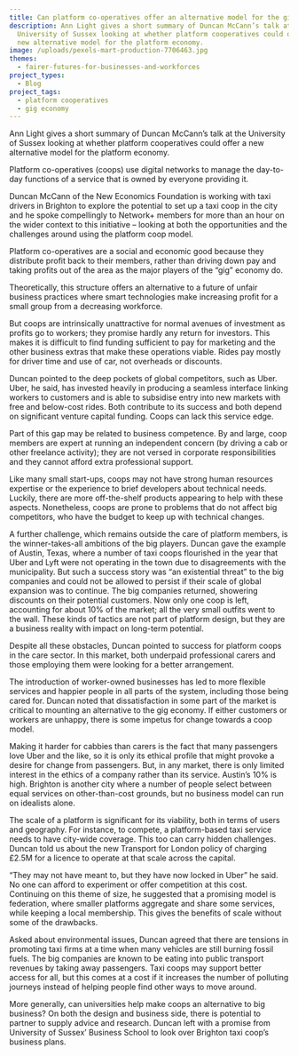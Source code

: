 ```yaml
---
title: Can platform co-operatives offer an alternative model for the gig economy?
description: Ann Light gives a short summary of Duncan McCann’s talk at the
  University of Sussex looking at whether platform cooperatives could offer a
  new alternative model for the platform economy.
image: /uploads/pexels-mart-production-7706463.jpg
themes:
  - fairer-futures-for-businesses-and-workforces
project_types:
  - Blog
project_tags:
  - platform cooperatives
  - gig economy
---
```

Ann Light gives a short summary of Duncan McCann’s talk at the University of Sussex looking at whether platform cooperatives could offer a new alternative model for the platform economy.

Platform co-operatives (coops) use digital networks to manage the day-to-day functions of a service that is owned by everyone providing it.

Duncan McCann of the New Economics Foundation is working with taxi drivers in Brighton to explore the potential to set up a taxi coop in the city and he spoke compellingly to Network+ members for more than an hour on the wider context to this initiative – looking at both the opportunities and the challenges around using the platform coop model.

Platform co-operatives are a social and economic good because they distribute profit back to their members, rather than driving down pay and taking profits out of the area as the major players of the “gig” economy do.

Theoretically, this structure offers an alternative to a future of unfair business practices where smart technologies make increasing profit for a small group from a decreasing workforce. 

But coops are intrinsically unattractive for normal avenues of investment as profits go to workers; they promise hardly any return for investors. This makes it is difficult to find funding sufficient to pay for marketing and the other business extras that make these operations viable. Rides pay mostly for driver time and use of car, not overheads or discounts.

Duncan pointed to the deep pockets of global competitors, such as Uber. Uber, he said, has invested heavily in producing a seamless interface linking workers to customers and is able to subsidise entry into new markets with free and below-cost rides. Both contribute to its success and both depend on significant venture capital funding. Coops can lack this service edge. 

Part of this gap may be related to business competence. By and large, coop members are expert at running an independent concern (by driving a cab or other freelance activity); they are not versed in corporate responsibilities and they cannot afford extra professional support. 

Like many small start-ups, coops may not have strong human resources expertise or the experience to brief developers about technical needs. Luckily, there are more off-the-shelf products appearing to help with these aspects. Nonetheless, coops are prone to problems that do not affect big competitors, who have the budget to keep up with technical changes. 

A further challenge, which remains outside the care of platform members, is the winner-takes-all ambitions of the big players. Duncan gave the example of Austin, Texas, where a number of taxi coops flourished in the year that Uber and Lyft were not operating in the town due to disagreements with the municipality. But such a success story was “an existential threat” to the big companies and could not be allowed to persist if their scale of global expansion was to continue. The big companies returned, showering discounts on their potential customers. Now only one coop is left, accounting for about 10% of the market; all the very small outfits went to the wall. These kinds of tactics are not part of platform design, but they are a business reality with impact on long-term potential. 

Despite all these obstacles, Duncan pointed to success for platform coops in the care sector. In this market, both underpaid professional carers and those employing them were looking for a better arrangement.

The introduction of worker-owned businesses has led to more flexible services and happier people in all parts of the system, including those being cared for. Duncan noted that dissatisfaction in some part of the market is critical to mounting an alternative to the gig economy. If either customers or workers are unhappy, there is some impetus for change towards a coop model.

Making it harder for cabbies than carers is the fact that many passengers love Uber and the like, so it is only its ethical profile that might provoke a desire for change from passengers. But, in any market, there is only limited interest in the ethics of a company rather than its service. Austin’s 10% is high. Brighton is another city where a number of people select between equal services on other-than-cost grounds, but no business model can run on idealists alone.

The scale of a platform is significant for its viability, both in terms of users and geography. For instance, to compete, a platform-based taxi service needs to have city-wide coverage. This too can carry hidden challenges. Duncan told us about the new Transport for London policy of charging £2.5M for a licence to operate at that scale across the capital. 

“They may not have meant to, but they have now locked in Uber” he said. No one can afford to experiment or offer competition at this cost. Continuing on this theme of size, he suggested that a promising model is federation, where smaller platforms aggregate and share some services, while keeping a local membership. This gives the benefits of scale without some of the drawbacks.

Asked about environmental issues, Duncan agreed that there are tensions in promoting taxi firms at a time when many vehicles are still burning fossil fuels. The big companies are known to be eating into public transport revenues by taking away passengers. Taxi coops may support better access for all, but this comes at a cost if it increases the number of polluting journeys instead of helping people find other ways to move around.

More generally, can universities help make coops an alternative to big business? On both the design and business side, there is potential to partner to supply advice and research. Duncan left with a promise from University of Sussex’ Business School to look over Brighton taxi coop’s business plans.
